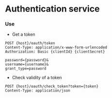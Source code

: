 # Authentication service

### Use 

* Get a token
```
POST {host}/oauth/token
Content-Type: application/x-www-form-urlencoded
Authorization: Basic {clientId} {clientSecret}

password={password}&
username={username}&
grant_type=password
```

* Check validity of a token
```
POST {host}/oauth/check_token?token={token}
Content-Type: application/json
```
